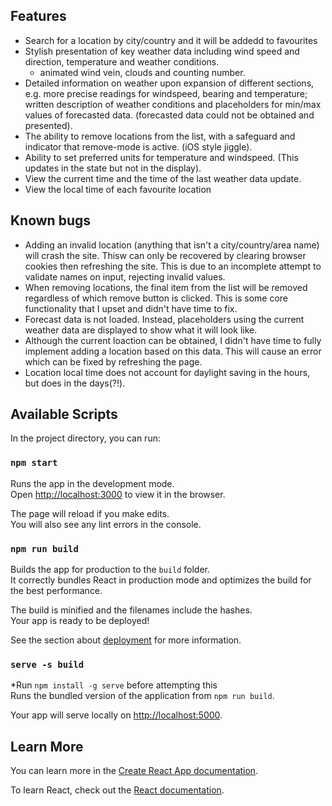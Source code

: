 ## Features

- Search for a location by city/country and it will be addedd to favourites
- Stylish presentation of key weather data including wind speed and direction, temperature and weather conditions.
  - animated wind vein, clouds and counting number.
- Detailed information on weather upon expansion of different sections, e.g. more precise readings for windspeed, bearing and temperature; written description of weather conditions and placeholders for min/max values of forecasted data. (forecasted data could not be obtained and presented).
- The ability to remove locations from the list, with a safeguard and indicator that remove-mode is active. (iOS style jiggle).
- Ability to set preferred units for temperature and windspeed. (This updates in the state but not in the display).
- View the current time and the time of the last weather data update.
- View the local time of each favourite location

## Known bugs

- Adding an invalid location (anything that isn't a city/country/area name) will crash the site. Thisw can only be recovered by clearing browser cookies then refreshing the site. This is due to an incomplete attempt to validate names on input, rejecting invalid values.
- When removing locations, the final item from the list will be removed regardless of which remove button is clicked. This is some core functionality that I upset and didn't have time to fix.
- Forecast data is not loaded. Instead, placeholders using the current weather data are displayed to show what it will look like.
- Although the current loaction can be obtained, I didn't have time to fully implement adding a location based on this data. This will cause an error which can be fixed by refreshing the page.
- Location local time does not account for daylight saving in the hours, but does in the days(?!).

## Available Scripts

In the project directory, you can run:

### `npm start`

Runs the app in the development mode.<br />
Open [http://localhost:3000](http://localhost:3000) to view it in the browser.

The page will reload if you make edits.<br />
You will also see any lint errors in the console.

### `npm run build`

Builds the app for production to the `build` folder.<br />
It correctly bundles React in production mode and optimizes the build for the best performance.

The build is minified and the filenames include the hashes.<br />
Your app is ready to be deployed!

See the section about [deployment](https://facebook.github.io/create-react-app/docs/deployment) for more information.

### `serve -s build`

\*Run `npm install -g serve` before attempting this<br />
Runs the bundled version of the application from `npm run build`.

Your app will serve locally on [http://localhost:5000](http://localhost:5000).

## Learn More

You can learn more in the [Create React App documentation](https://facebook.github.io/create-react-app/docs/getting-started).

To learn React, check out the [React documentation](https://reactjs.org/).
